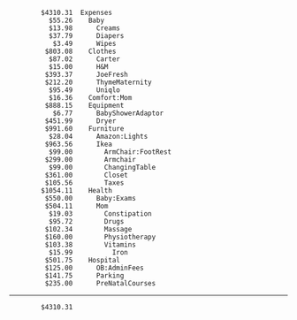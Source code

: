             $4310.31  Expenses
              $55.26    Baby
              $13.98      Creams
              $37.79      Diapers
               $3.49      Wipes
             $803.08    Clothes
              $87.02      Carter
              $15.00      H&M
             $393.37      JoeFresh
             $212.20      ThymeMaternity
              $95.49      Uniqlo
              $16.36    Comfort:Mom
             $888.15    Equipment
               $6.77      BabyShowerAdaptor
             $451.99      Dryer
             $991.60    Furniture
              $28.04      Amazon:Lights
             $963.56      Ikea
              $99.00        ArmChair:FootRest
             $299.00        Armchair
              $99.00        ChangingTable
             $361.00        Closet
             $105.56        Taxes
            $1054.11    Health
             $550.00      Baby:Exams
             $504.11      Mom
              $19.03        Constipation
              $95.72        Drugs
             $102.34        Massage
             $160.00        Physiotherapy
             $103.38        Vitamins
              $15.99          Iron
             $501.75    Hospital
             $125.00      OB:AdminFees
             $141.75      Parking
             $235.00      PreNatalCourses
--------------------
            $4310.31
